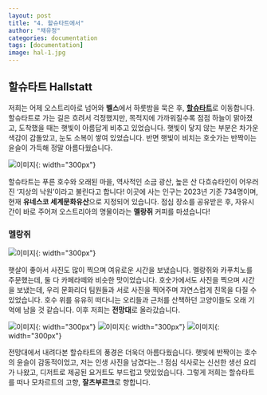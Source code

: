 ```yaml
---
layout: post
title: "4. 할슈타트에서"
author: "채유정"
categories: documentation
tags: [documentation]
image: hal-1.jpg
---
```


## 할슈타트 Hallstatt

저희는 어제 오스트리아로 넘어와 **벨스**에서 하룻밤을 묵은 후, [**할슈타트**](https://travel.naver.com/overseas/ATHLT190427/city/summary)로 이동합니다. 할슈타트로 가는 길은 흐려서 걱정했지만, 목적지에 가까워질수록 점점 하늘이 맑아졌고, 도착했을 때는 햇빛이 아름답게 비추고 있었습니다. 햇빛이 닿지 않는 부분은 차가운 색감이 감돌았고, 눈도 소복이 쌓여 있었습니다. 반면 햇빛이 비치는 호숫가는 반짝이는 윤슬이 가득해 정말 아름다웠습니다.

![이미지](/assets/img/hal-7.jpg "전망대"){: width="300px"}

할슈타트는 푸른 호수와 오래된 마을, 역사적인 소금 광산, 높은 산 다흐슈타인이 어우러진 ‘지상의 낙원’이라고 불린다고 합니다! 이곳에 사는 인구는 2023년 기준 734명이며, 현재 **유네스코 세계문화유산**으로 지정되어 있습니다. 점심 장소를 공유받은 후, 자유시간이 바로 주어져 오스트리아의 명물이라는 **멜랑쥐** 커피를 마셨습니다!

### 멜랑쥐

![이미지](/assets/img/hal-3.jpg "멜랑쥐"){: width="300px"}

햇살이 좋아서 사진도 많이 찍으며 여유로운 시간을 보냈습니다. 멜랑쥐와 카푸치노를 주문했는데, 둘 다 카페라떼와 비슷한 맛이었습니다. 호숫가에서도 사진을 찍으며 시간을 보냈는데, 우리 문화리더 팀원들과 서로 사진을 찍어주며 자연스럽게 친목을 다질 수 있었습니다. 호수 위를 유유히 떠다니는 오리들과 근처를 산책하던 고양이들도 오래 기억에 남을 것 같습니다. 이후 저희는 **전망대**로 올라갔습니다.

![이미지](/assets/img/hal-4.jpg "호숫가"){: width="300px"}
![이미지](/assets/img/hal-2.jpg "할슈타트"){: width="300px"}
![이미지](/assets/img/hal-6.jpg "전망대"){: width="300px"}

전망대에서 내려다본 할슈타트의 풍경은 더욱더 아름다웠습니다. 햇빛에 반짝이는 호수의 윤슬이 감동적이었고, 저는 인생 사진을 남겼다는..! 점심 식사로는 신선한 생선 요리가 나왔고, 디저트로 제공된 요거트도 부드럽고 맛있었습니다. 그렇게 저희는 할슈타트를 떠나 모차르트의 고향, **잘츠부르크**로 향합니다.

